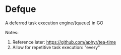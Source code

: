 # Defque
A deferred task execution engine/(queue) in GO



Notes:
1. Reference later: https://github.com/aphyr/tea-time
2. Allow for repetitive task execution: "every"
